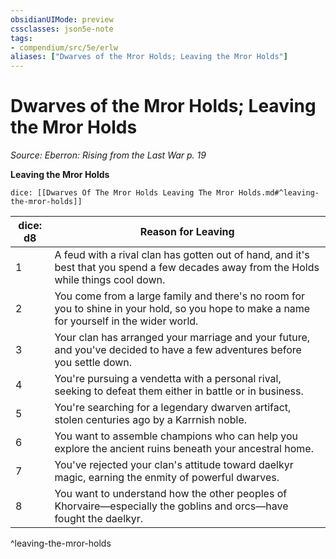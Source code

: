 ```yaml
---
obsidianUIMode: preview
cssclasses: json5e-note
tags:
- compendium/src/5e/erlw
aliases: ["Dwarves of the Mror Holds; Leaving the Mror Holds"]
---
```

# Dwarves of the Mror Holds; Leaving the Mror Holds
*Source: Eberron: Rising from the Last War p. 19* 

**Leaving the Mror Holds**

`dice: [[Dwarves Of The Mror Holds Leaving The Mror Holds.md#^leaving-the-mror-holds]]`

| dice: d8 | Reason for Leaving |
|----------|--------------------|
| 1 | A feud with a rival clan has gotten out of hand, and it's best that you spend a few decades away from the Holds while things cool down. |
| 2 | You come from a large family and there's no room for you to shine in your hold, so you hope to make a name for yourself in the wider world. |
| 3 | Your clan has arranged your marriage and your future, and you've decided to have a few adventures before you settle down. |
| 4 | You're pursuing a vendetta with a personal rival, seeking to defeat them either in battle or in business. |
| 5 | You're searching for a legendary dwarven artifact, stolen centuries ago by a Karrnish noble. |
| 6 | You want to assemble champions who can help you explore the ancient ruins beneath your ancestral home. |
| 7 | You've rejected your clan's attitude toward daelkyr magic, earning the enmity of powerful dwarves. |
| 8 | You want to understand how the other peoples of Khorvaire—especially the goblins and orcs—have fought the daelkyr. |
^leaving-the-mror-holds